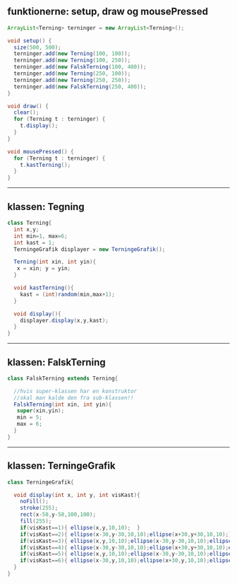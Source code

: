 ## funktionerne: setup, draw og mousePressed

```java
ArrayList<Terning> terninger = new ArrayList<Terning>();

void setup() {
  size(500, 500);  
  terninger.add(new Terning(100, 100));
  terninger.add(new Terning(100, 250));
  terninger.add(new FalskTerning(100, 400));
  terninger.add(new Terning(250, 100));
  terninger.add(new Terning(250, 250));
  terninger.add(new FalskTerning(250, 400));
}

void draw() {
  clear();
  for (Terning t : terninger) {
    t.display();
  }
}

void mousePressed() {
  for (Terning t : terninger) {
    t.kastTerning();
  }
}
```

--------------------------------------------------------------------------------------------------------

## klassen: Tegning
```java
class Terning{
  int x,y;
  int min=1, max=6;
  int kast = 1;
  TerningeGrafik displayer = new TerningeGrafik();

  Terning(int xin, int yin){
   x = xin; y = yin;
  }

  void kastTerning(){
    kast = (int)random(min,max+1);
  }

  void display(){
    displayer.display(x,y,kast);
  }
}
```


--------------------------------------------------------------------------------------------------------


## klassen: FalskTerning
```java
class FalskTerning extends Terning{

  //hvis super-klassen har en konstruktor
  //skal man kalde den fra sub-klassen!!
  FalskTerning(int xin, int yin){
   super(xin,yin);
   min = 5;
   max = 6;
  }
}
```


--------------------------------------------------------------------------------------------------------


## klassen: TerningeGrafik
```java
class TerningeGrafik{

  void display(int x, int y, int visKast){
    noFill();
    stroke(255);
    rect(x-50,y-50,100,100);
    fill(255);
    if(visKast==1){ ellipse(x,y,10,10);  }
    if(visKast==2){ ellipse(x-30,y-30,10,10);ellipse(x+30,y+30,10,10);}
    if(visKast==3){ ellipse(x,y,10,10);ellipse(x-30,y-30,10,10);ellipse(x+30,y+30,10,10);}
    if(visKast==4){ ellipse(x-30,y-30,10,10);ellipse(x+30,y+30,10,10);ellipse(x+30,y-30,10,10); ellipse(x-30,y+30,10,10);}
    if(visKast==5){ ellipse(x,y,10,10);ellipse(x-30,y-30,10,10);ellipse(x+30,y+30,10,10);ellipse(x+30,y-30,10,10); ellipse(x-30,y+30,10,10);}
    if(visKast==6){ ellipse(x-30,y,10,10);ellipse(x+30,y,10,10);ellipse(x-30,y-30,10,10);ellipse(x+30,y+30,10,10);ellipse(x+30,y-30,10,10); ellipse(x-30,y+30,10,10);}
  }
}
```
